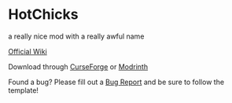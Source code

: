 # HotChicks
a really nice mod with a really awful name

[Official Wiki](https://github.com/kmfisk/HotChicks/wiki)

Download through [CurseForge](https://www.curseforge.com/minecraft/mc-mods/click-for-hot-chicks) or [Modrinth](https://modrinth.com/mod/click-for-hot-chicks)

Found a bug? Please fill out a [Bug Report](https://github.com/kmfisk/HotChicks/issues/new?assignees=&labels=bug&template=bug_report.md&title=%5BBUG%5D+Short+Issue+Description) and be sure to follow the template!
